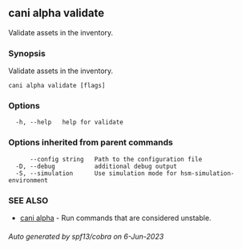 ## cani alpha validate

Validate assets in the inventory.

### Synopsis

Validate assets in the inventory.

```
cani alpha validate [flags]
```

### Options

```
  -h, --help   help for validate
```

### Options inherited from parent commands

```
      --config string   Path to the configuration file
  -D, --debug           additional debug output
  -S, --simulation      Use simulation mode for hsm-simulation-environment
```

### SEE ALSO

* [cani alpha](cani_alpha.md)	 - Run commands that are considered unstable.

###### Auto generated by spf13/cobra on 6-Jun-2023
